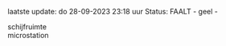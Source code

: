 laatste update: 
do 28-09-2023 23:18   uur 
Status: FAALT - geel - 
<div class="service Y">schijfruimte</div><div class="service Y">microstation</div>
